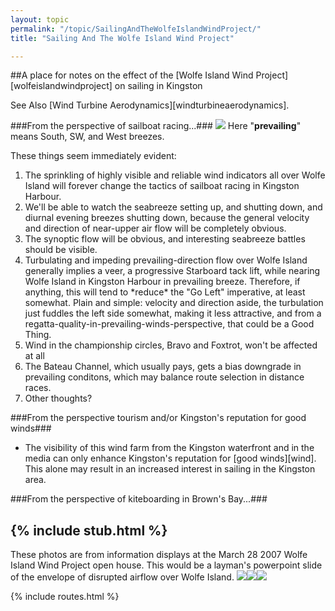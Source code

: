 ```yaml
---
layout: topic
permalink: "/topic/SailingAndTheWolfeIslandWindProject/"
title: "Sailing And The Wolfe Island Wind Project"

---
```


##A place for notes on the effect of the [Wolfe Island Wind Project][wolfeislandwindproject] on sailing in Kingston

  See Also [Wind Turbine Aerodynamics][windturbineaerodynamics].

###From the perspective of sailboat racing...###
<img src="http://K7Waterfront.org/Images/WolfeIslandWindProjectKingstonWindRose.jpg" class="image1px floatright">
Here "**prevailing**" means South, SW, and West breezes.

These things seem immediately evident:

<ol>
<li> The sprinkling of highly visible and reliable wind indicators all over Wolfe Island will forever change the tactics of sailboat racing in Kingston Harbour.

<li> We'll be able to watch the seabreeze setting up, and shutting down, and diurnal evening breezes shutting down, because the general velocity and direction of near-upper air flow will be completely obvious.

<li> The synoptic flow will be obvious, and interesting seabreeze battles should be visible.

<li> Turbulating and impeding prevailing-direction flow over Wolfe Island generally implies a veer, a progressive Starboard tack lift, while nearing Wolfe Island in Kingston Harbour in prevailing breeze.  Therefore, if anything, this will tend to *reduce* the "Go Left" imperative, at least somewhat.  Plain and simple: velocity and direction aside, the turbulation just fuddles the left side somewhat, making it less attractive, and from a regatta-quality-in-prevailing-winds-perspective, that could be a Good Thing.

<li>Wind in the championship circles, Bravo and Foxtrot, won't be affected at all

<li>The Bateau Channel, which usually pays, gets a bias downgrade in prevailing conditons, which may balance route selection in distance races.

<li> Other thoughts?

</ol>

###From the perspective tourism and/or Kingston's reputation for good winds###

<ul>
<li>The visibility of this wind farm from the Kingston waterfront and in the media can only enhance Kingston's reputation for [good winds][wind].  This alone may result in an increased interest in sailing in the Kingston area.</li>
</ul>

###From the perspective of kiteboarding in Brown's Bay...###



{% include stub.html %}
----
These photos are from information displays at the March 28 2007 Wolfe Island Wind Project open house.  This would be a layman's powerpoint slide of the envelope of disrupted airflow over Wolfe Island.
<img src="http://K7Waterfront.org/Images/WolfeIslandWindProjectWindRace01.jpg" class="image1px"><img src="http://K7Waterfront.org/Images/WolfeIslandWindProjectWindRace02.jpg" class="image1px"><img src="http://K7Waterfront.org/Images/WolfeIslandWindProjectKingstonWindLegend.jpg" class="image1px">

{% include routes.html %}
